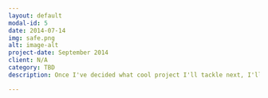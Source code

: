 ```yaml
---
layout: default
modal-id: 5
date: 2014-07-14
img: safe.png
alt: image-alt
project-date: September 2014
client: N/A
category: TBD
description: Once I've decided what cool project I'll tackle next, I'll update this section!

---
```


